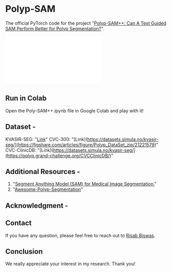 # Polyp-SAM
The official PyTorch code for the project "[Polyp-SAM++: Can A Text Guided SAM Perform Better for Polyp Segmentation?](https://doi.org/10.48550/arXiv.2308.06623)". 

![alt text](Arch_Polyp-SAM++_v3.pdf?)

## Run in Colab
Open the Poly-SAM++.ipynb file in Google Colab and play with it!

## Dataset -
KVASIR-SEG: "[Link](https://datasets.simula.no/kvasir-seg/)" 
CVC-300: "[Link](https://datasets.simula.no/kvasir-seg/](https://figshare.com/articles/figure/Polyp_DataSet_zip/21221579)" 
CVC-ClinicDB: "[Link](https://datasets.simula.no/kvasir-seg/](https://polyp.grand-challenge.org/CVCClinicDB/)" 

## Additional Resources - 
1. "[Segment Anything Model (SAM) for Medical Image Segmentation.](https://github.com/YichiZhang98/SAM4MIS)"
2. "[Awesome-Polyp-Segmentation]([https://github.com/YichiZhang98/SAM4MIS](https://github.com/taozh2017/Awesome-Polyp-Segmentation))"

## Acknowledgment - 

## Contact 
If you have any question, please feel free to reach out to <a href="mailto:risabbiswas19@gmail.com" target="_blank">Risab Biswas</a>.

## Conclusion
We really appreciate your interest in my research. Thank you! 






